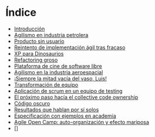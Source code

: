 Índice
===

* [Introducción](00-introduccion.md)
* [Agilismo en industria petrolera](01-caso_petrolera.md)
* [Producto sin usuario](02-producto_sin_usuarios.md)
* [Reintento de implementación ágil tras fracaso](03-reintento.md)
* [XP para Dinosaurios](04-xp_dinos.md)
* [Refactoring groso](05-refactoring_groso.md)
* [Plataforma de cine de software libre](06-plataforma_cine.md)
* [Agilismo en la industria aeroespacial](07-caso_aeroespacial.md)
* [¡Siempre la mitad vacía del vaso, Luis!](08-mitad_vacia.md)
* [Transformación de equipo](09-transformacion_de_equipo.md)
* [Aplicación de scrum en un equipo de testing](10-testing-con-scrum.md)
* [El próximo paso hacía el collective code ownership](11-collective_ownership.md)
* [Código oscuro](12-codigo_oscuro.md)
* [Resultados que hablan por sí solos](13-resultados_que_hablan.md)
* [Especificación con ejemplos en academia](14-especificacion_con_ejemplos.md)
* [Agile Open Camp: auto-organización y efecto mariposa](15-el_aoc.md)
* []
